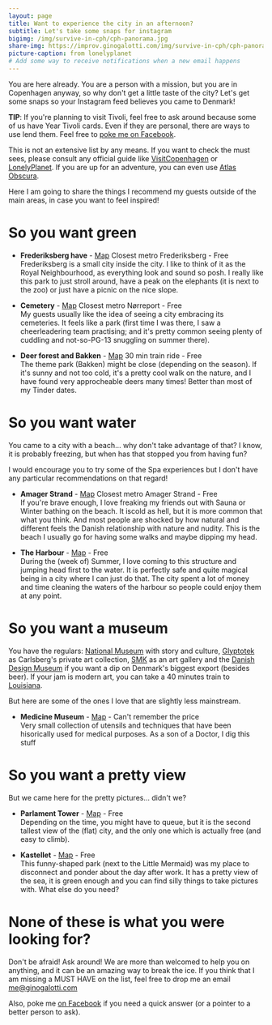 ```yaml
---
layout: page
title: Want to experience the city in an afternoon?
subtitle: Let's take some snaps for instagram
bigimg: /img/survive-in-cph/cph-panorama.jpg
share-img: https://improv.ginogalotti.com/img/survive-in-cph/cph-panorama.jpg
picture-caption: from lonelyplanet
# Add some way to receive notifications when a new email happens 
---
```


You are here already. You are a person with a mission, but you are in Copenhagen anyway, so why don't get a little taste of the city? Let's get some snaps so your Instagram feed believes you came to Denmark!

**TIP**: If you're planning to visit Tivoli, feel free to ask around because some of us have Year Tivoli cards. Even if they are personal, there are ways to use lend them. Feel free to [poke me on Facebook](https://www.facebook.com/gino.guay).

This is not an extensive list by any means. If you want to check the must sees, please consult any official guide like [VisitCopenhagen](https://www.visitcopenhagen.com/copenhagen/sightseeing/see-do) or [LonelyPlanet](https://www.lonelyplanet.com/denmark/copenhagen). If you are up for an adventure, you can even use [Atlas Obscura](https://www.atlasobscura.com/things-to-do/copenhagen-denmark).

Here I am going to share the things I recommend my guests outside of the main areas, in case you want to feel inspired!

# So you want green

+ **Frederiksberg have** - [Map](https://goo.gl/maps/) Closest metro Frederiksberg - Free  
  Frederiksberg is a small city inside the city. I like to think of it as the Royal Neighbourhood, as everything look and sound so posh. I really like this park to just stroll around, have a peak on the elephants (it is next to the zoo) or just have a picnic on the nice slope. 

+ **Cemetery** - [Map](https://goo.gl/maps/7NL26iQ9xTR2) Closest metro Nørreport - Free  
  My guests usually like the idea of seeing a city embracing its cemeteries. It feels like a park (first time I was there, I saw a cheerleadering team practising; and it's pretty common seeing plenty of cuddling and not-so-PG-13 snuggling on summer there).

+ **Deer forest and Bakken** - [Map](https://goo.gl/maps/TkeVXmGiA7p) 30 min train ride - Free  
  The theme park (Bakken) might be close (depending on the season). If it's sunny and not too cold, it's a pretty cool walk on the nature, and I have found very approcheable deers many times! Better than most of my Tinder dates.
  
# So you want water

You came to a city with a beach... why don't take advantage of that? I know, it is probably freezing, but when has that stopped you from having fun? 

I would encourage you to try some of the Spa experiences but I don't have any particular recommendations on that regard!

+ **Amager Strand** - [Map](https://goo.gl/maps/TkeVXmGiA7p) Closest metro Amager Strand - Free  
  If you're brave enough, I love freaking my friends out with Sauna or Winter bathing on the beach. It iscold as hell, but it is more common that what you think. And most people are shocked by how natural and different feels the Danish relationship with nature and nudity. This is the beach I usually go for having some walks and maybe dipping my head.

+ **The Harbour** - [Map](https://goo.gl/maps/2CmH6co4La32) - Free  
  During the (week of) Summer, I love coming to this structure and jumping head first to the water. It is perfectly safe and quite magical being in a city where I can just do that. The city spent a lot of money and time cleaning the waters of the harbour so people could enjoy them at any point.

# So you want a museum
You have the regulars: [National Museum](https://goo.gl/maps/nvNmVG9Cfbz) with story and culture, [Glyptotek](https://goo.gl/maps/khJidffJwvR2) as Carlsberg's private art collection, [SMK](https://goo.gl/maps/8pD7XcXuBY12) as an art gallery and the [Danish Design Museum](https://goo.gl/maps/NFSiXHLuCFU2) if you want a dip on Denmark's biggest export (besides beer). If your jam is modern art, you can take a 40 minutes train to [Louisiana](https://goo.gl/maps/dJM4X2z1x3P2).

But here are some of the ones I love that are slightly less mainstream.

+ **Medicine Museum** - [Map](https://goo.gl/maps/gothtMf6PzE2) - Can't remember the price  
  Very small collection of utensils and techniques that have been hisorically used for medical purposes. As a son of a Doctor, I dig this stuff

# So you want a pretty view

But we came here for the pretty pictures... didn't we?

+ **Parlament Tower** - [Map](https://goo.gl/maps/EdmS8hZXxBp) - Free  
  Depending on the time, you might have to queue, but it is the second tallest view of the (flat) city, and the only one which is actually free (and easy to climb).

+ **Kastellet** - [Map](https://goo.gl/maps/vBzg4jnHDvy) - Free  
  This funny-shaped park (next to the Little Mermaid) was my place to disconnect and ponder about the day after work. It has a pretty view of the sea, it is green enough and you can find silly things to take pictures with. What else do you need?

# None of these is what you were looking for? 

Don't be afraid! Ask around! We are more than welcomed to help you on anything, and it can be an amazing way to break the ice. If you think that I am missing a MUST HAVE on the list, feel free to drop me an email me@ginogalotti.com

Also, poke me [on Facebook](https://www.facebook.com/gino.guay) if you need a quick answer (or a pointer to a better person to ask).
